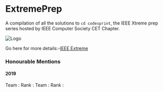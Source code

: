 # ExtremePrep
A compilation of all the solutions to ```cd codesprint```, the IEEE Xtreme prep series hosted by IEEE Computer Society CET Chapter.

![Logo](https://students.ieee.org/wp-content/uploads/2018/08/IEEEXTREME-LOGO.png)

Go here for more details:-[IEEE Extreme](https://ieeextreme.org)
### Honourable Mentions
#### 2019
Team : 			Rank :
Team : 			Rank :